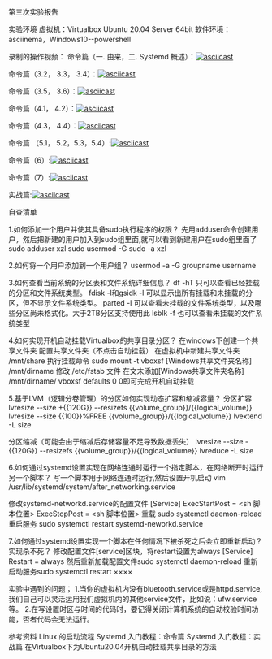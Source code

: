 第三次实验报告

实验环境
虚拟机：Virtualbox Ubuntu 20.04 Server 64bit
软件环境：asciinema，Windows10--powershell

录制的操作视频：
命令篇（一. 由来，二. Systemd 概述）：[![asciicast](https://asciinema.org/a/7YsYGjf3gCH2a7TqyraSNJw4i.svg)](https://asciinema.org/a/7YsYGjf3gCH2a7TqyraSNJw4i)

命令篇（3.2， 3.3， 3.4）：[![asciicast](https://asciinema.org/a/qy51ifT4hLL0NpNOar4BwwJJa.svg)](https://asciinema.org/a/qy51ifT4hLL0NpNOar4BwwJJa)

命令篇（3.5， 3.6）：[![asciicast](https://asciinema.org/a/PW4N95L785EtJNhgehtYHu0s4.svg)](https://asciinema.org/a/PW4N95L785EtJNhgehtYHu0s4)

命令篇（4.1， 4.2）：[![asciicast](https://asciinema.org/a/xGnkQjpxCta2A5ZpvheFp7WnG.svg)](https://asciinema.org/a/xGnkQjpxCta2A5ZpvheFp7WnG)

命令篇（4.3， 4.4）：[![asciicast](https://asciinema.org/a/1iRz6QvIf1zsOVjRpXKeXHHKN.svg)](https://asciinema.org/a/1iRz6QvIf1zsOVjRpXKeXHHKN)

命令篇 （5.1， 5.2，5.3，5.4）:[![asciicast](https://asciinema.org/a/O5yPdhIRvPZR8ASRofr2F5k7k.svg)](https://asciinema.org/a/O5yPdhIRvPZR8ASRofr2F5k7k)

命令篇（6）:[![asciicast](https://asciinema.org/a/KTXO9LIi09uFDMrUaQ9XDaEqk.svg)](https://asciinema.org/a/KTXO9LIi09uFDMrUaQ9XDaEqk)

命令篇（7）:[![asciicast](https://asciinema.org/a/ACt7210BzAu2w74868Uv4g5t1.svg)](https://asciinema.org/a/ACt7210BzAu2w74868Uv4g5t1)

实战篇:[![asciicast](https://asciinema.org/a/UfILbAixmN8Pf5xEn6mlEBmK9.svg)](https://asciinema.org/a/UfILbAixmN8Pf5xEn6mlEBmK9)

自查清单

1.如何添加一个用户并使其具备sudo执行程序的权限？
先用adduser命令创建用户，然后把新建的用户加入到sudo组里面,就可以看到新建用户在sudo组里面了
sudo adduser xzl
sudo usermod -G sudo -a xzl

2.如何将一个用户添加到一个用户组？
usermod -a -G groupname username

3.如何查看当前系统的分区表和文件系统详细信息？
df -hT 只可以查看已经挂载的分区和文件系统类型。
fdisk -l和gsidk -l 可以显示出所有挂载和未挂载的分区，但不显示文件系统类型。
parted -l 可以查看未挂载的文件系统类型，以及哪些分区尚未格式化。大于2TB分区支持使用此
lsblk -f 也可以查看未挂载的文件系统类型

4.如何实现开机自动挂载Virtualbox的共享目录分区？
在windows下创建一个共享文件夹
配置共享文件夹（不点击自动挂载）
在虚拟机中新建共享文件夹 /mnt/share
执行挂载命令 sudo mount -t vboxsf [Windows共享文件夹名称] /mnt/dirname
修改 /etc/fstab 文件 在文末添加[Windows共享文件夹名称] /mnt/dirname/ vboxsf defaults 0 0即可完成开机自动挂载

5.基于LVM（逻辑分卷管理）的分区如何实现动态扩容和缩减容量？
分区扩容
lvresize --size +{{120G}} --resizefs {{volume_group}}/{{logical_volume}}
lvresize --size {{100}}%FREE {{volume_group}}/{{logical_volume}}
lvextend -L size

分区缩减（可能会由于缩减后存储容量不足导致数据丢失）
lvresize --size -{{120G}} --resizefs {{volume_group}}/{{logical_volume}}
lvreduce -L size

6.如何通过systemd设置实现在网络连通时运行一个指定脚本，在网络断开时运行另一个脚本？
写一个脚本用于网络连通时运行,然后设置开机启动
vim /usr/lib/systemd/system/after_networking.service

修改systemd-networkd.service的配置文件
[Service]
ExecStartPost = <sh 脚本位置>
ExecStopPost = <sh 脚本位置>
重载
sudo systemctl daemon-reload
重启服务
sudo systemctl restart systemd-neworkd.service

7.如何通过systemd设置实现一个脚本在任何情况下被杀死之后会立即重新启动？实现杀不死？
修改配置文件[service]区块，将restart设置为always
[Service]
Restart = always
然后重新加载配置文件sudo systemctl daemon-reload
重新启动服务sudo systemctl restart ××××

实验中遇到的问题；
1.当你的虚拟机内没有bluetooth.service或是httpd.service,我们自己可以灵活运用我们虚拟机内的其他service文件，比如说：ufw.service等。
2.在写设置时区与时间的代码时，要记得关闭计算机系统的自动校验时间功能，否者代码会无法运行。

参考资料
Linux 的启动流程
Systemd 入门教程：命令篇
Systemd 入门教程：实战篇
在Virtualbox下为Ubuntu20.04开机自动挂载共享目录的方法